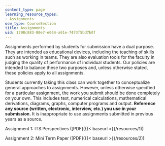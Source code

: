 ```yaml
---
content_type: page
learning_resource_types:
- Assignments
ocw_type: CourseSection
title: Assignments
uid: 1298c883-00e7-e034-a61e-7473f5bd7b0f
---
```


Assignments performed by students for submission have a dual purpose. They are intended as educational devices, including the teaching of skills such as working in teams. They are also evaluation tools for the faculty in judging the quality of performance of individual students. Our policies are intended to balance these two purposes and, unless otherwise stated, these policies apply to all assignments.

Students currently taking this class can work together to conceptualize general approaches to assignments. However, unless otherwise specified for a particular assignment, the work you submit should be done completely on your own. This includes text, numerical calculations, mathematical derivations, diagrams, graphs, computer programs and output. **Reference any source (written, electronic, interview, etc.) you use in your submission.** It is inappropriate to use assignments submitted in previous years as a source.

Assignment 1: ITS Perspectives ([PDF]({{< baseurl >}}/resources/1))

Assignment 2: Mini Term Paper ([PDF]({{< baseurl >}}/resources/2))